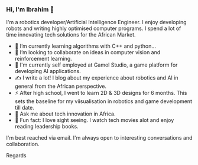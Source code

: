 ### Hi, I'm Ibrahim 👋

I'm a robotics developer/Artificial Intelligence  Engineer. I enjoy developing robots and writing highly optimised computer programs. I spend a lot of time innovating tech solutions for the African Market.

  * 🌱 I’m currently learning  algorithms with C++ and python...
  * 🤝 I’m looking to collaborate on ideas in computer vision and reinforcement learning.
  * 🔭 I'm currently self employed at Gamol Studio, a game platform  for developing AI applications.
  * ✍ I write a lot! I blog about my experience about robotics and AI in general from the African perspective.
  * ⚡ After high school, I went to learn 2D & 3D designs for 6 months. This sets the baseline for my viisualisation in robotics and game development till date. 
  * 💬 Ask me about tech innovation in Africa.
  * 🕺 Fun fact: I love sight seeing. I watch tech movies alot and enjoy reading leadership books.

I'm best reached via email. I'm always open to interesting conversations and collaboration.

Regards
